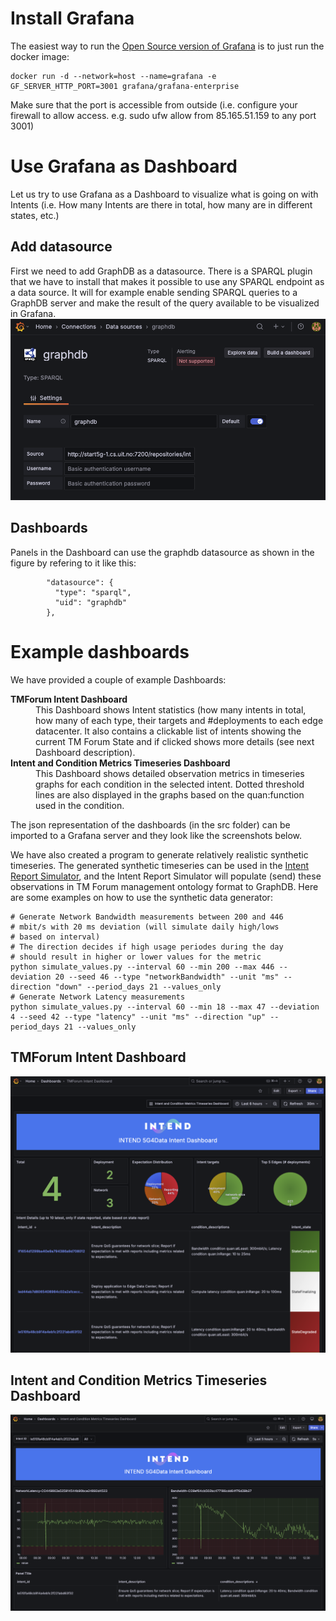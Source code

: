 # Install Grafana
The easiest way to run the [Open Source version of Grafana](https://grafana.com/grafana/download?pg=oss-graf&plcmt=hero-btn-1&platform=docker) is to just run the docker image:
```
docker run -d --network=host --name=grafana -e GF_SERVER_HTTP_PORT=3001 grafana/grafana-enterprise
```
Make sure that the port is accessible from outside (i.e. configure your firewall to allow access. e.g. sudo ufw allow from 85.165.51.159 to any port 3001)

# Use Grafana as Dashboard
Let us try to use Grafana as a Dashboard to visualize what is going on with Intents (i.e. How many Intents are there in total, how many are in different states, etc.)

## Add datasource
First we need to add GraphDB as a datasource. There is a SPARQL plugin that we have to install that makes it possible to use any SPARQL endpoint as a data source. It will for example enable sending SPARQL queries to a GraphDB server and make the result of the query available to be visualized in Grafana.
![SPARQL plugin configuration](./SPARQL-plugin-config.png)

## Dashboards
Panels in the Dashboard can use the graphdb datasource as shown in the figure by refering to it like this:
```
        "datasource": {
          "type": "sparql",
          "uid": "graphdb"
        },
```

# Example dashboards
We have provided a couple of example Dashboards:

<dl>
  <dt><strong>TMForum Intent Dashboard</strong></dt>
  <dd>This Dashboard shows Intent statistics (how many intents in total, how many of each type, their targets and #deployments to each edge datacenter. It also contains a clickable list of intents showing the current TM Forum State and if clicked shows more details (see next Dashboard description).</dd>
  <dt><strong>Intent and Condition Metrics Timeseries Dashboard</strong></dt>
  <dd>This Dashboard shows detailed observation metrics in timeseries graphs for each condition in the selected intent. Dotted threshold lines are also displayed in the graphs based on the quan:function used in the condition.</dd>
</dl>

The json representation of the dashboards (in the src folder) can be imported to a Grafana server and they look like the screenshots below.

We have also created a program to generate relatively realistic synthetic timeseries. The generated synthetic timeseries can be used in the [Intent Report Simulator](https://github.com/INTEND-Project/5G4Data-public/tree/main/IntentReport-Simulator), and the Intent Report Simulator will populate (send) these observations in TM Forum management ontology format to GraphDB. Here are some examples on how to use the synthetic data generator:
```
# Generate Network Bandwidth measurements between 200 and 446
# mbit/s with 20 ms deviation (will simulate daily high/lows
# based on interval)
# The direction decides if high usage periodes during the day
# should result in higher or lower values for the metric
python simulate_values.py --interval 60 --min 200 --max 446 --deviation 20 --seed 46 --type "networkBandwidth" --unit "ms" --direction "down" --period_days 21 --values_only
# Generate Network Latency measurements
python simulate_values.py --interval 60 --min 18 --max 47 --deviation 4 --seed 42 --type "latency" --unit "ms" --direction "up" --period_days 21 --values_only
```

## TMForum Intent Dashboard
![TMForum Intent Dashboard](./TMForum-Intent-Dashboard.png)

## Intent and Condition Metrics Timeseries Dashboard
![Intent and Condition Metrics Timeseries Dashboard](./Intent-and-Condition-Metrics-Timeseries-Dashboard.png)
